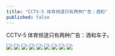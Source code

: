 ```yaml
---
title: "CCTV-5 体育频道只有两种广告：酒和"
published: false
---
```

CCTV-5 体育频道只有两种广告：酒和车子。

![](./1.jpg)
![](./2.jpg)
![](./3.jpg)
![](./4.jpg)
![](./5.jpg)
![](./6.jpg)
![](./7.jpg)
![](./8.jpg)
![](./9.jpg)
